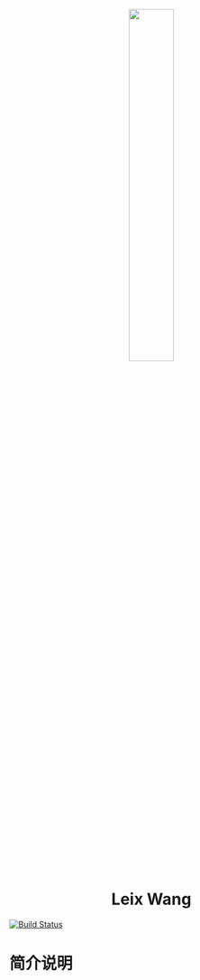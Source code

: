 <h1 align="center">
  <br>
  <img width="40%" src="https://i.loli.net/2019/12/25/2tHm9n8KybIQGY3.png">
  <br>
  Leix Wang
  <br>
</h1>


[![Build Status](https://travis-ci.com/leixwang/docs.svg?branch=master)](https://travis-ci.com/leixwang/docs)

# 简介说明





